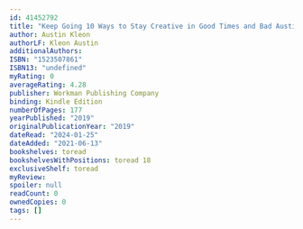 ```yaml
---
id: 41452792
title: "Keep Going 10 Ways to Stay Creative in Good Times and Bad Austin Kleon"
author: Austin Kleon
authorLF: Kleon Austin
additionalAuthors: 
ISBN: "1523507861"
ISBN13: "undefined"
myRating: 0
averageRating: 4.28
publisher: Workman Publishing Company
binding: Kindle Edition
numberOfPages: 177
yearPublished: "2019"
originalPublicationYear: "2019"
dateRead: "2024-01-25"
dateAdded: "2021-06-13"
bookshelves: toread
bookshelvesWithPositions: toread 18
exclusiveShelf: toread
myReview: 
spoiler: null
readCount: 0
ownedCopies: 0
tags: []
---
```


